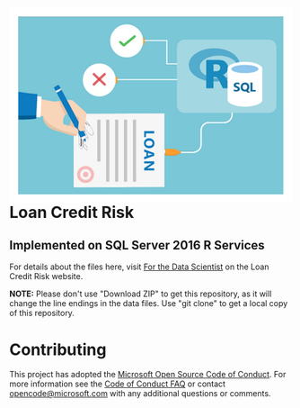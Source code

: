 <img src="Resources/Images/loan.jpg" align="right">

# Loan Credit Risk 
## Implemented on SQL Server 2016 R Services

For details about the files here, visit [For the Data Scientist](https://microsoft.github.io/r-server-loan-credit-risk/data-scientist.html) on the Loan Credit Risk website.

**NOTE:** Please don't use "Download ZIP" to get this repository, as it will change the line endings in the data files. Use "git clone" to get a local copy of this repository. 

# Contributing

This project has adopted the [Microsoft Open Source Code of Conduct](https://opensource.microsoft.com/codeofconduct/). For more information see the [Code of Conduct FAQ](https://opensource.microsoft.com/codeofconduct/faq/) or contact [opencode@microsoft.com](mailto:opencode@microsoft.com) with any additional questions or comments.
